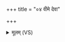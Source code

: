 +++
title = "०४ वीमे देवा"

+++
<details><summary>मूलम् (VS)</summary>

वी᳡मे दे॒वा अ॑क्रंस॒ताध्व॒र्यो क्षि॒प्रं प्र॒चर॑।  
सु॑स॒त्यमिद्गवा॑म॒स्यसि॑ प्रखु॒दसि॑ ॥
</details>